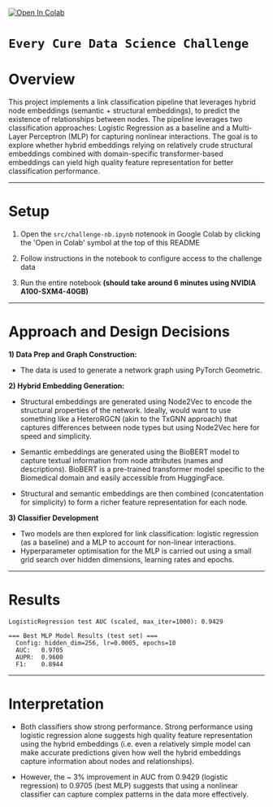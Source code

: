[![Open In Colab](https://colab.research.google.com/assets/colab-badge.svg)](https://colab.research.google.com/github/r-kowalczyk/ecc/blob/improvements/src/challenge-nb.ipynb)


# ```Every Cure Data Science Challenge```


# Overview

This project implements a link classification pipeline that leverages hybrid node embeddings (semantic + structural embeddings), to predict the existence of relationships between nodes. The pipeline leverages two classification approaches: Logistic Regression as a baseline and a Multi-Layer Perceptron (MLP) for capturing nonlinear interactions. The goal is to explore whether hybrid embeddings relying on relatively crude structural embeddings combined with domain-specific transformer-based embeddings can yield high quality feature representation for better classification performance.

---

# Setup

1. Open the `src/challenge-nb.ipynb` notenook in Google Colab by clicking the 'Open in Colab' symbol at the top of this README

2. Follow instructions in the notebook to configure access to the challenge data

3. Run the entire notebook **(should take around 6 minutes using NVIDIA A100-SXM4-40GB)**
---

# Approach and Design Decisions

**1) Data Prep and Graph Construction:**

- The data is used to generate a network graph using PyTorch Geometric.


**2) Hybrid Embedding Generation:**

- Structural embeddings are generated using Node2Vec to encode the structural properties of the network. Ideally, would want to use something like a HeteroRGCN (akin to the TxGNN approach) that captures differences between node types but using Node2Vec here for speed and simplicity.

- Semantic embeddings are generated using the BioBERT model to capture textual information from node attributes (names and descriptions). BioBERT is a pre-trained transformer model specific to the Biomedical domain and easily accessible from HuggingFace.

- Structural and semantic embeddings are then combined (concatentation for simplicity) to form a richer feature representation for each node.


**3) Classifier Development**

- Two models are then explored for link classification: logistic regression (as a baseline) and a MLP to account for non-linear interactions.
- Hyperparameter optimisation for the MLP is carried out using a small grid search over hidden dimensions, learning rates and epochs.

---

# Results

```
LogisticRegression test AUC (scaled, max_iter=1000): 0.9429

=== Best MLP Model Results (test set) ===
  Config: hidden_dim=256, lr=0.0005, epochs=10
  AUC:   0.9705
  AUPR:  0.9600
  F1:    0.8944
```
---

# Interpretation

- Both classifiers show strong performance. Strong performance using logistic regression alone suggests high quality feature representation using the hybrid embeddings (i.e. even a relatively simple model can make accurate predictions given how well the hybrid embeddings capture information about nodes and relationships).

- However, the ~ 3% improvement in AUC from 0.9429 (logistic regression) to 0.9705 (best MLP) suggests that using a nonlinear classifier can capture complex patterns in the data more effectively. 

